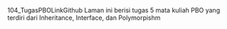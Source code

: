 104_TugasPBOLinkGithub
Laman ini berisi tugas 5 mata kuliah PBO yang terdiri dari Inheritance, Interface, dan Polymorpishm
